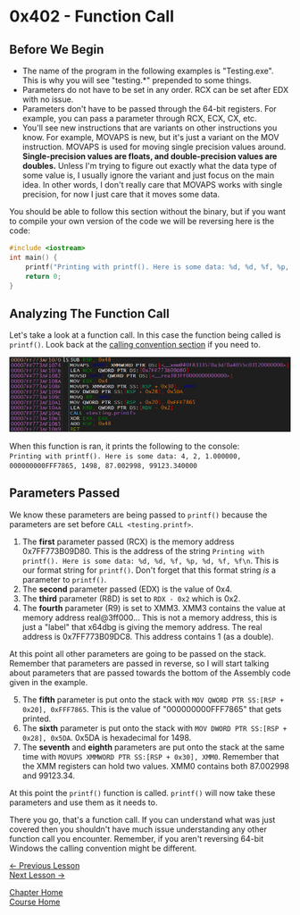 # 0x402 - Function Call
## Before We Begin
* The name of the program in the following examples is "Testing.exe". This is why you will see "testing.*" prepended to some things.
* Parameters do not have to be set in any order. RCX can be set after EDX with no issue.
* Parameters don't have to be passed through the 64-bit registers. For example, you can pass a parameter through RCX, ECX, CX, etc. 
* You'll see new instructions that are variants on other instructions you know. For example, MOVAPS is new, but it's just a variant on the MOV instruction. MOVAPS is used for moving single precision values around. **Single-precision values are floats, and double-precision values are doubles.** Unless I'm trying to figure out exactly what the data type of some value is, I usually ignore the variant and just focus on the main idea. In other words, I don't really care that MOVAPS works with single precision, for now I just care that it moves some data.

You should be able to follow this section without the binary, but if you want to compile your own version of the code we will be reversing here is the code:
```c
#include <iostream>
int main() {
	printf("Printing with printf(). Here is some data: %d, %d, %f, %p, %d, %f, %f\n", 4, 2, 1.0f, (void*)0xFFF7865, 1498, 87.003f, 99123.34);
	return 0;
}
```

## Analyzing The Function Call
Let's take a look at a function call. In this case the function being called is `printf()`. Look back at the [calling convention section](../0x200-Assembly/0x202-MemoryLayout.md#windows-x64-calling-convention) if you need to.
<p align="center">
  <img src="[ignore]/Function.png">
</p>

When this function is ran, it prints the following to the console:  
`Printing with printf(). Here is some data: 4, 2, 1.000000, 000000000FFF7865, 1498, 87.002998, 99123.340000`

## Parameters Passed
We know these parameters are being passed to `printf()` because the parameters are set before `CALL <testing.printf>`. 

1. The **first** parameter passed (RCX) is the memory address 0x7FF773B09D80. This is the address of the string `Printing with printf(). Here is some data: %d, %d, %f, %p, %d, %f, %f\n`. This is our format string for `printf()`. Don't forget that this format string *is* a parameter to `printf()`.
2. The **second** parameter passed (EDX) is the value of 0x4.
3. The **third** parameter (R8D) is set to `RDX - 0x2` which is 0x2.
4. The **fourth** parameter (R9) is set to XMM3. XMM3 contains the value at memory address real@3ff000... This is not a memory address, this is just a "label" that x64dbg is giving the memory address. The real address is 0x7FF773B09DC8. This address contains 1 (as a double).
   
At this point all other parameters are going to be passed on the stack. Remember that parameters are passed in reverse, so I will start talking about parameters that are passed towards the bottom of the Assembly code given in the example.

5. The **fifth** parameter is put onto the stack with `MOV QWORD PTR SS:[RSP + 0x20], 0xFFF7865`. This is the value of "000000000FFF7865" that gets printed.
6. The **sixth** parameter is put onto the stack with `MOV DWORD PTR SS:[RSP + 0x28], 0x5DA`. 0x5DA is hexadecimal for 1498.
7. The **seventh** and **eighth** parameters are put onto the stack at the same time with `MOVUPS XMMWORD PTR SS:[RSP + 0x30], XMM0`. Remember that the XMM registers can hold two values. XMM0 contains both 87.002998 and 99123.34.

At this point the `printf()` function is called. `printf()` will now take these parameters and use them as it needs to.

There you go, that's a function call. If you can understand what was just covered then you shouldn't have much issue understanding any other function call you encounter. Remember, if you aren't reversing 64-bit Windows the calling convention might be different.

[<- Previous Lesson](0x401-BeforeWeBegin.md)  
[Next Lesson ->](0x403-HelloWorld.md)  

[Chapter Home](0x400-ToolGuides.md)  
[Course Home](../README.md)  